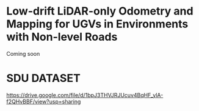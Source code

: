 # Low-drift  LiDAR-only  Odometry  and  Mapping  for  UGVs  in Environments  with  Non-level  Roads
Coming soon


# SDU DATASET
https://drive.google.com/file/d/1bpJ3THVJRJUcuv4BqHF_ylA-f2QHvBBF/view?usp=sharing
